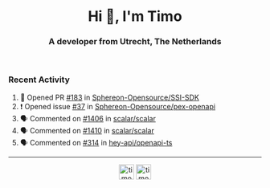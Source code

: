 <h1 align="center">Hi 👋, I'm Timo</h1>
<h3 align="center">A developer from Utrecht, The Netherlands</h3>
<br/>
<!-- https://github.com/rahuldkjain/github-profile-readme-generator --!>

<!--  <p align="left"><img src="https://github-readme-stats.vercel.app/api?username=timoglastra&show_icons=true&count_private=true&" alt="timoglastra" /></p> --!>

<!--
Github language stats
<p align="left"><img src="https://github-readme-stats.vercel.app/api/top-langs/?username=timoglastra&layout=compact" alt="timoglastra" /><p>
-->

<!-- Codestats language stats -->
<!-- <p align="left"><img src="https://codestats-readme.vercel.app/api/top-langs/?username=timoglastra&layout=compact&language_count=12" alt="timoglastra" /><p>    --!>
  
<h3>Recent Activity</h3>

<!--START_SECTION:activity-->
1. 💪 Opened PR [#183](https://github.com/Sphereon-Opensource/SSI-SDK/pull/183) in [Sphereon-Opensource/SSI-SDK](https://github.com/Sphereon-Opensource/SSI-SDK)
2. ❗ Opened issue [#37](https://github.com/Sphereon-Opensource/pex-openapi/issues/37) in [Sphereon-Opensource/pex-openapi](https://github.com/Sphereon-Opensource/pex-openapi)
3. 🗣 Commented on [#1406](https://github.com/scalar/scalar/issues/1406#issuecomment-2046039345) in [scalar/scalar](https://github.com/scalar/scalar)
4. 🗣 Commented on [#1410](https://github.com/scalar/scalar/pull/1410#issuecomment-2046038688) in [scalar/scalar](https://github.com/scalar/scalar)
5. 🗣 Commented on [#314](https://github.com/hey-api/openapi-ts/issues/314#issuecomment-2045862491) in [hey-api/openapi-ts](https://github.com/hey-api/openapi-ts)
<!--END_SECTION:activity-->

---

<p align="center">
<a href="https://twitter.com/timoglastra" target="blank"><img align="center" src="https://cdn.jsdelivr.net/npm/simple-icons@3.0.1/icons/twitter.svg" alt="timoglastra" height="30" width="30" /></a>
<a href="https://linkedin.com/in/timoglastra" target="blank"><img align="center" src="https://cdn.jsdelivr.net/npm/simple-icons@3.0.1/icons/linkedin.svg" alt="timoglastra" height="30" width="30" /></a>
</p>



